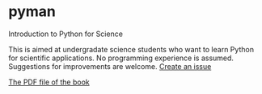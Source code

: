 pyman
=====

Introduction to Python for Science

This is aimed at undergradate science students who want to learn Python for scientific applications.  No programming experience is assumed.  Suggestions for improvements are welcome.  [Create an issue](https://github.com/djpine/pyman/issues)


[The PDF file of the book](https://github.com/djpine/pyman/blob/master/latex/PyMan.pdf)
